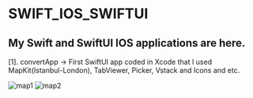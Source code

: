 # SWIFT_IOS_SWIFTUI
My Swift and SwiftUI IOS applications are here.
-------------------------------------------------
[1]. convertApp -> First SwiftUI app coded in Xcode that I used MapKit(Istanbul-London), TabViewer, Picker, Vstack and Icons and etc.

![map1](https://user-images.githubusercontent.com/55507463/131219125-704cba9f-d60d-4ad6-b235-a34a6eb47df3.png)
![map2](https://user-images.githubusercontent.com/55507463/131219131-a0e0d897-82a7-4c1d-ac86-d60b482ce56d.png)

